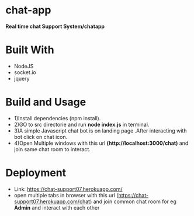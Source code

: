 # chat-app
**Real time chat Support System/chatapp**

# Built With
* NodeJS
* socket.io
* jquery

# Build and Usage
* 1)Install dependencies (npm install).
* 2)GO to  src directorie and  run **node index.js** in terminal.
* 3)A simple Javascript chat bot is on landing page .After interacting with bot click on chat icon.
* 4)Open Multiple windows with this url **(http://localhost:3000/chat)** and join same chat room to interact.

# Deployment 

* Link: https://chat-support07.herokuapp.com/ 
* open multiple tabs in browser with this url (https://chat-support07.herokuapp.com/chat) and join common chat room for eg **Admin** and interact with each other
